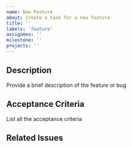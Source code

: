 ```yaml
---
name: New Feature
about: Create a task for a new feature
title: ''
labels: 'feature'
assignees: ''
milestone: ''
projects: ''
---
```


## Description

Provide a brief description of the feature or bug

## Acceptance Criteria

List all the acceptance criteria

## Related Issues

#
